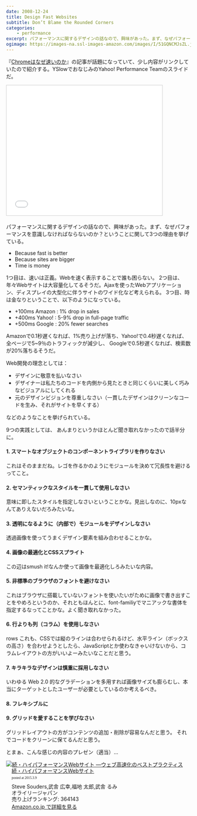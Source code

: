 ```yaml
---
date: 2008-12-24
title: Design Fast Websites
subtitle: Don’t Blame the Rounded Corners
categories: 
    - performance
excerpt: パフォーマンスに関するデザインの話なので、興味があった。まず、なぜパフォーマンスを意識しなければならないのか？ということに関して3つの理由を挙げている。
ogimage: https://images-na.ssl-images-amazon.com/images/I/51GQNCMJsZL.jpg
---
```


『[Chromeはなぜ速いのか](http://www.atmarkit.co.jp/news/analysis/200812/22/chrome.html)』の記事が話題になっていて、少し内容がリンクしていたので紹介する。YSlowでおなじみのYahoo! Performance Teamのスライドだ。

<iframe src="//www.slideshare.net/slideshow/embed_code/658403" width="425" height="355" frameborder="0" marginwidth="0" marginheight="0" scrolling="no" style="border:1px solid #CCC; border-width:1px; margin-bottom:5px; max-width: 100%;" allowfullscreen> </iframe>

パフォーマンスに関するデザインの話なので、興味があった。まず、なぜパフォーマンスを意識しなければならないのか？ということに関して3つの理由を挙げている。

+ Because fast is better
+ Because sites are bigger
+ Time is money


1つ目は、速いは正義。Webを速く表示することで誰も困らない。 2つ目は、年々Webサイトは大容量化してるそうだ。Ajaxを使ったWebアプリケーション、ディスプレイの大型化に伴うサイトのワイド化など考えられる。 3つ目、時は金なりということで、以下のようになっている。

+ +100ms Amazon : 1% drop in sales
+ +400ms Yahoo! : 5-9% drop in full-page traffic
+ +500ms Google : 20% fewer searches

Amazonで0.1秒遅くなれば、1%売り上げが落ち、Yahoo!で0.4秒遅くなれば、全ページで5~9％のトラフィックが減少し、 Googleで0.5秒遅くなれば、検索数が20%落ちるそうだ。

Web開発の理念としては：


+ デザインに敬意を払いなさい
+ デザイナーは私たちのコードを内側から見たときと同じくらいに美しく巧みなビジュアルにしてくれる
+ 元のデザインビジョンを尊重しなさい（一貫したデザインはクリーンなコードを生み、それがサイトを早くする）

などのようなことを挙げられている。

9つの実践としては、 あんまりというかほとんど聞き取れなかったので話半分に。

#### 1. スマートなオブジェクトのコンポーネントライブラリを作りなさい

これはそのままだね。レゴを作るかのようにモジュールを決めて冗長性を避けるってこと。

#### 2. セマンティックなスタイルを一貫して使用しなさい

意味に即したスタイルを指定しなさいということかな。見出しなのに、10pxなんてありえないだろみたいな。

#### 3. 透明になるように（内部で）モジュールをデザインしなさい

透過画像を使ってうまくデザイン要素を組み合わせることかな。

#### 4. 画像の最適化とCSSスプライト

この辺はsmush it!なんか使って画像を最適化しろみたいな内容。

#### 5. 非標準のブラウザのフォントを避けなさい

これはブラウザに搭載していないフォントを使いたいがために画像で書き出すことをやめろというのか、それともほんとに、font-familiyでマニアックな書体を指定するなってことかな。よく聞き取れなかった。

#### 6. 行よりも列（コラム）を使用しなさい

rows これも、CSSでは縦のラインは合わせられるけど、水平ライン（ボックスの高さ）を合わせようとしたら、JavaScriptとか使わなきゃいけないから、コラムレイアウトの方がいいよーみたいなことだと思う。

#### 7. キラキラなデザインは慎重に採用しなさい

いわゆる Web 2.0 的なグラデーションを多用すれば画像サイズも膨らむし、本当にターゲットとしたユーザーが必要としているのか考えるべき。

#### 8. フレキシブルに

#### 9. グリッドを愛することを学びなさい

グリッドレイアウトの方がコンテンツの追加・削除が容易なんだと思う。 それでコードをクリーンに保てるんだと思う。 

とまぁ、こんな感じの内容のプレゼン（適当）...

<div class="azlink-box"><div class="azlink-image" style="float:left"><a href="http://www.amazon.co.jp/exec/obidos/ASIN/4873114462/warikiru-22/" name="azlinklink" target="_blank"><img src="https://images-na.ssl-images-amazon.com/images/I/51GQNCMJsZL._SL160_.jpg" alt="続・ハイパフォーマンスWebサイト ―ウェブ高速化のベストプラクティス" style="border:none" /></a></div><div class="azlink-info" style="float:left;margin-left:15px;line-height:120%"><div class="azlink-name" style="margin-bottom:10px;line-height:120%"><a href="http://www.amazon.co.jp/exec/obidos/ASIN/4873114462/warikiru-22/" name="azlinklink" target="_blank">続・ハイパフォーマンスWebサイト</a><div class="azlink-powered-date" style="font-size:7pt;margin-top:5px;font-family:verdana;line-height:120%">posted at 2015.3.9</div></div><div class="azlink-detail">Steve Souders,武舎 広幸,福地 太郎,武舎 るみ<br />オライリージャパン<br />売り上げランキング: 364143<br /></div><div class="azlink-link" style="margin-top:5px"><a href="http://www.amazon.co.jp/exec/obidos/ASIN/4873114462/warikiru-22/" target="_blank">Amazon.co.jp で詳細を見る</a></div></div><div class="azlink-footer" style="clear:left"></div></div>
